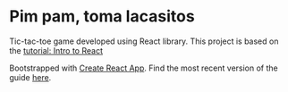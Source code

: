 # Pim pam, toma lacasitos

Tic-tac-toe game developed using React library.
This project is based on the [tutorial: Intro to React](https://facebook.github.io/react/tutorial/tutorial.html)


Bootstrapped with [Create React App](https://github.com/facebookincubator/create-react-app).
Find the most recent version of the guide [here](https://github.com/facebookincubator/create-react-app/blob/master/packages/react-scripts/template/README.md).
